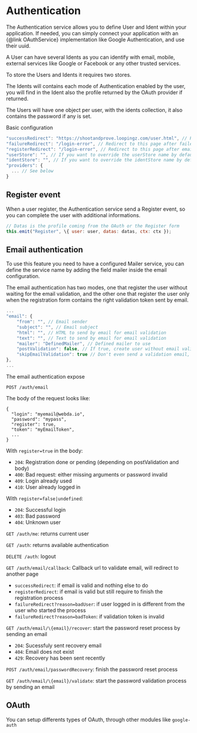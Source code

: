 # Authentication

The Authentication service allows you to define User and Ident within your application.
If needed, you can simply connect your application with an \{@link OAuthService} implementation like Google Authentication, and use their uuid.

A User can have several Idents as you can identify with email, mobile, external services like Google or Facebook or any other trusted services.

To store the Users and Idents it requires two stores.

The Idents will contains each mode of Authentication enabled by the user, you will find in the Ident also the profile returned by the OAuth provider if returned.

The Users will have one object per user, with the idents collection, it also contains the password if any is set.

Basic configuration

```javascript title="webda.config.json"
"successRedirect": "https://shootandprove.loopingz.com/user.html", // Redirect to this page after login
"failureRedirect": "/login-error", // Redirect to this page after failed login
"registerRedirect": "/login-error", // Redirect to this page after email is validated
"userStore": "", // If you want to override the userStore name by default Users
"identStore": "", // If you want to override the identStore name by default Idents
"providers": {
  ... // See below
}
```

## Register event

When a user register, the Authentication service send a Register event, so you can complete the user with additional informations.

```javascript
// Datas is the profile coming from the OAuth or the Register form
this.emit("Register", \{ user: user, datas: datas, ctx: ctx });
```

## Email authentication

To use this feature you need to have a configured Mailer service, you can define the service name by adding the field mailer inside the email configuration.

The email authentication has two modes, one that register the user without waiting for the email validation, and the other one that register the user only when the registration form contains the right validation token sent by email.

```javascript title="webda.config.json"
...
"email": {
    "from": "", // Email sender
    "subject": "", // Email subject
    "html": "", // HTML to send by email for email validation
    "text": "", // Text to send by email for email validation
    "mailer": "DefinedMailer", // Defined mailer to use
    "postValidation": false, // If true, create user without email validation
    "skipEmailValidation": true // Don't even send a validation email, must be set along with postValidation=true
},
...
```

The email authentication expose

`POST /auth/email`

The body of the request looks like:

```
{
  "login": "myemail@webda.io",
  "password": "mypass",
  "register": true,
  "token": "myEmailToken",
  ...
}
```

With `register=true` in the body:

- `204`: Registration done or pending (depending on postValidation and body)
- `400`: Bad request: either missing arguments or password invalid
- `409`: Login already used
- `410`: User already logged in

With `register=false|undefined`:

- `204`: Successful login
- `403`: Bad password
- `404`: Unknown user

`GET /auth/me`: returns current user

`GET /auth`: returns available authentication

`DELETE /auth`: logout

`GET /auth/email/callback`: Callback url to validate email, will redirect to another page

- `successRedirect`: if email is valid and nothing else to do
- `registerRedirect`: if email is valid but still require to finish the registration process
- `failureRedirect?reason=badUser`: if user logged in is different from the user who started the process
- `failureRedirect?reason=badToken`: if validation token is invalid

`GET /auth/email/\{email}/recover`: start the password reset process by sending an email

- `204`: Sucessfuly sent recovery email
- `404`: Email does not exist
- `429`: Recovery has been sent recently

`POST /auth/email/passwordRecovery`: finish the password reset process

`GET /auth/email/\{email}/validate`: start the password validation process by sending an email

## OAuth

You can setup differents types of OAuth, through other modules like `google-auth`

